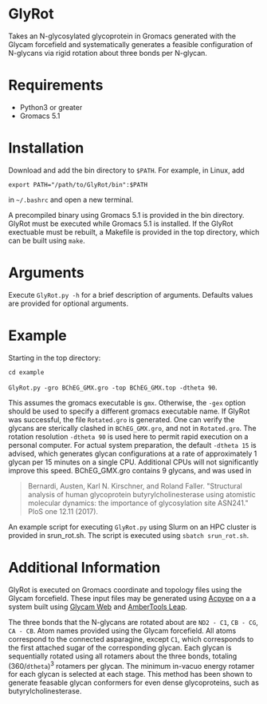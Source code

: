# GlyRot
Takes an N-glycosylated glycoprotein in Gromacs generated with the Glycam forcefield and systematically generates a feasible configuration of N-glycans via rigid rotation about three bonds per N-glycan.

# Requirements
* Python3 or greater
* Gromacs 5.1

# Installation
Download and add the bin directory to `$PATH`.  For example, in Linux, add

`export PATH="/path/to/GlyRot/bin":$PATH`

in `~/.bashrc` and open a new terminal.

A precompiled binary using Gromacs 5.1 is provided in the bin directory. GlyRot must be executed while Gromacs 5.1 is installed.  If the GlyRot exectuable must be rebuilt, a Makefile is provided in the top directory, which can be built using `make`.

# Arguments
Execute `GlyRot.py -h` for a brief description of arguments.  Defaults values are provided  for optional arguments.

# Example
Starting in the top directory:

`cd example`

`GlyRot.py -gro BChEG_GMX.gro -top BChEG_GMX.top -dtheta 90`.

This assumes the gromacs executable is `gmx`. Otherwise, the `-gex` option should be used to specify a different gromacs executable name.  If GlyRot was successful, the file `Rotated.gro` is generated.  One can verify the glycans are sterically clashed in `BChEG_GMX.gro`, and not in `Rotated.gro`.  The rotation resolution `-dtheta 90` is used here to permit rapid execution on a personal computer.  For actual system preparation, the default `-dtheta 15` is advised, which generates glycan configurations at a rate of approximately 1 glycan per 15 minutes on a single CPU.  Additional CPUs will not significantly improve this speed.  BChEG_GMX.gro contains 9 glycans, and was used in

>Bernardi, Austen, Karl N. Kirschner, and Roland Faller. "Structural analysis of human glycoprotein butyrylcholinesterase using atomistic molecular dynamics: the importance of glycosylation site ASN241." PloS one 12.11 (2017).

An example script for executing `GlyRot.py` using Slurm on an HPC cluster is provided in srun_rot.sh. The script is executed using `sbatch srun_rot.sh`.

# Additional Information
GlyRot is executed on Gromacs coordinate and topology files using the Glycam forcefield.  These input files may be generated using [Acpype](https://github.com/alanwilter/acpype/) on a a system built using [Glycam Web](http://glycam.org/) and [AmberTools Leap](https://ambermd.org/AmberTools.ph). 

The three bonds that the N-glycans are rotated about are `ND2 - C1`, `CB - CG`, `CA - CB`.  Atom names provided using the Glycam forcefield.  All atoms correspond to the connected asparagine, except `C1`, which corresponds to the first attached sugar of the corresponding glycan.  Each glycan is sequentially rotated using all rotamers about the three bonds, totaling (360/`dtheta`)<sup>3</sup> rotamers per glycan.  The minimum in-vacuo energy rotamer for each glycan is selected at each stage.  This method has been shown to generate feasable glycan conformers for even dense glycoproteins, such as butyrylcholinesterase.
